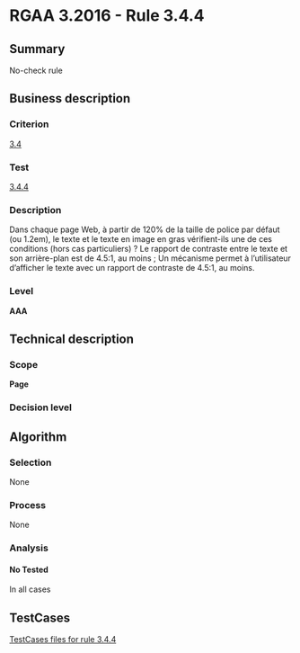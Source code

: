 # RGAA 3.2016 - Rule 3.4.4

## Summary
No-check rule


## Business description

### Criterion
[3.4](http://references.modernisation.gouv.fr/rgaa-accessibilite/criteres.html#crit-3-4)

### Test
[3.4.4](http://references.modernisation.gouv.fr/rgaa-accessibilite/criteres.html#test-3-4-4)

### Description
Dans chaque page Web, à partir de 120% de la taille de police par défaut (ou 1.2em), le texte et le texte en image en gras vérifient-ils une de ces conditions (hors cas particuliers) ? Le rapport de contraste entre le texte et son arrière-plan est de 4.5:1, au moins ; Un mécanisme permet à l’utilisateur d’afficher le texte avec un rapport de contraste de 4.5:1, au moins.

### Level
**AAA**


## Technical description

### Scope
**Page**

### Decision level


## Algorithm

### Selection
None

### Process
None

### Analysis

#### No Tested
In all cases


##  TestCases

[TestCases files for rule 3.4.4](https://github.com/Asqatasun/Asqatasun/tree/RGAA_3.2016/rules/rules-rgaa3.2016/src/test/resources/testcases/rgaa32016/Rgaa32016Rule030404/)


